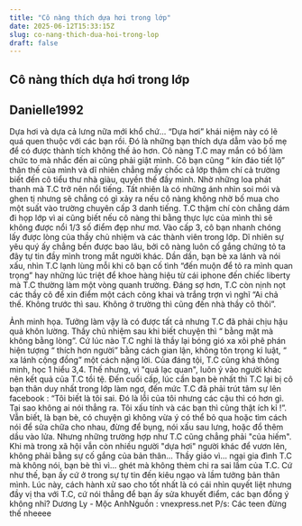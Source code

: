 ```yaml
---
title: "Cô nàng thích dựa hơi trong lớp"
date: 2025-06-12T15:33:15Z
slug: co-nang-thich-dua-hoi-trong-lop
draft: false
---
```


## Cô nàng thích dựa hơi trong lớp

## Danielle1992

Dựa hơi và dựa cả lưng nữa mới khổ chứ...
“Dựa hơi” khái niệm này có lẽ quá quen thuộc với các bạn rồi. Đó là những bạn thích dựa dẫm vào bố mẹ để có được thành tích không thế ảo hơn.
Cô nàng T.C may mắn có bố làm chức to mà nhắc đến ai cũng phải giật mình. Cô bạn cũng “ kín đáo tiết lộ” thân thế của mình và dĩ nhiên chẳng mấy chốc cả lớp thậm chí cả trường biết đến cô tiểu thư nhà giàu, quyền thế đầy mình. Nhờ những loa phát thanh mà T.C trở nên nổi tiếng. Tất nhiên là có những ánh nhìn soi mói và ghen tị nhưng sẽ chẳng có gì xảy ra nếu cô nàng không nhờ bố mua cho một suất vào trường chuyên cấp 3 danh tiếng. T.C thậm chí còn chẳng dám đi họp lớp vì ai cũng biết nếu cô nàng thi bằng thực lực của mình thì sẽ không được nổi 1/3 số điểm đẹp như mơ.
Vào cấp 3, cô bạn nhanh chóng lấy được lòng của thầy chủ nhiệm và các thành viên trong lớp. Dĩ nhiên sự yêu quý ấy chẳng bền được bao lâu, bởi cô nàng luôn cố gắng chứng tỏ ta đây tự tin đầy mình trong mắt người khác. Dần dần, bạn bè xa lánh và nói xấu, nhìn T.C lạnh lùng mỗi khi cô bạn cố tình “đến muộn để tỏ ra mình quan trọng” hay những lúc triệt để khoe hàng hiệu từ cái iphone đến chiếc liberty mà T.C thường làm một vòng quanh trường.
Đáng sợ hơn, T.C còn nịnh nọt các thầy cô để xin điểm một cách công khai và trắng trợn vì nghĩ “Ai chả thế. Không trước thì sau. Không ở trường thì cũng đến nhà thầy cô thôi”.

Ảnh minh họa.
Tưởng làm vậy là có được tất cả nhưng T.C đã phải chịu hậu quả khôn lường. Thầy chủ nhiệm sau khi biết chuyện thì “ bằng mặt mà không bằng lòng”. Cứ lúc nào T.C nghỉ là thầy lại bóng gió xa xôi phê phán hiện tượng “ thích hơn người” bằng cách gian lận, không tôn trọng kỉ luật, “ xa lánh cộng đồng” một cách nặng lời.
Của đáng tội, T.C cũng khá thông minh, học 1 hiểu 3,4. Thế nhưng, vì "quá lạc quan", luôn ỷ vào người khác nên kết quả của T.C tồi tệ. Đến cuối cấp, lúc cần bạn bè nhất thì T.C lại bị cô bạn thân duy nhất trong lớp làm ngơ, đến mức T.C đã phải trút tâm sự lên facebook : “Tôi biết là tôi sai. Đó là lỗi của tôi nhưng các cậu thì có hơn gì. Tại sao không ai nói thẳng ra. Tôi xấu tính và các bạn thì cũng thật ích kỉ !”.
Vẫn biết, là bạn bè, có chuyện gì không vừa ý có thể bỏ qua hoặc tìm cách nói để sửa chữa cho nhau, đừng để bụng, nói xấu sau lưng, hoặc đổ thêm dầu vào lửa. Nhưng những trường hợp như T.C cũng chẳng phải "của hiếm". Khi mà trong xã hội vẫn còn nhiều người "dựa hơi" người khác để vươn lên, không phải bằng sự cố gắng của bản thân... Thầy giáo vì... ngại gia đình T.C mà không nói, bạn bè thì vì... ghét mà không thèm chi ra sai lầm của T.C. Cứ như thế, bạn ấy cứ ở trong sự tự tin đến kiêu ngạo và lầm tưởng bản thân mình. Lúc này, cách hành xử sao cho tốt nhất là có cái nhìn quyết liệt nhưng đầy vị tha với T.C, cứ nói thẳng để bạn ấy sửa khuyết điểm, các bạn đồng ý không nhỉ?
Dương Ly - Mộc AnhNguồn : vnexpress.net
P/s: Các teen đừng thế nheeee